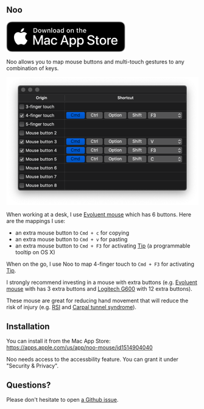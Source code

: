 Noo
----

[![Download from Mac App Store](./download-button.svg)](https://apps.apple.com/us/app/noo-mouse/id1514904040)

Noo allows you to map mouse buttons and multi-touch gestures to any combination of keys.

![screenshot](./screenshot.png)

When working at a desk, I use [Evoluent mouse](https://evoluent.com/) which has 6 buttons. Here are the mappings I use:

* an extra mouse button to `Cmd + c` for copying
* an extra mouse button to `Cmd + v` for pasting
* an extra mouse button to `Cmd + F3` for activating [Tip](https://github.com/tanin47/tip) (a programmable tooltip on OS X)

When on the go, I use Noo to map 4-finger touch to `Cmd + F3` for activating [Tip](https://github.com/tanin47/tip). 

I strongly recommend investing in a mouse with extra buttons (e.g. [Evoluent mouse](https://evoluent.com/) with has 3 extra buttons and [Logitech G600](https://www.amazon.com/Logitech-Gaming-Backlit-Programmable-Buttons/dp/B0086UK7IQ/) with 12 extra buttons). 

These mouse are great for reducing hand movement that will reduce the risk of injury (e.g. [RSI](https://www.nhs.uk/conditions/repetitive-strain-injury-rsi/) and [Carpal tunnel syndrome](https://www.webmd.com/pain-management/carpal-tunnel/carpal-tunnel-syndrome#1)).

Installation
-------------

You can install it from the Mac App Store: https://apps.apple.com/us/app/noo-mouse/id1514904040

Noo needs access to the accessbility feature. You can grant it under "Security & Privacy".


Questions?
-----------

Please don't hesitate to open [a Github issue](https://github.com/tanin47/noo/issues).
